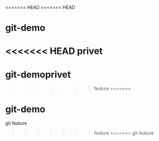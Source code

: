 <<<<<<< HEAD
<<<<<<< HEAD
# git-demo
<<<<<<< HEAD
privet
=======
# git-demoprivet
>>>>>>> feature
=======
# git-demo
git feature
>>>>>>> feature
=======
git
>>>>>>> feature

